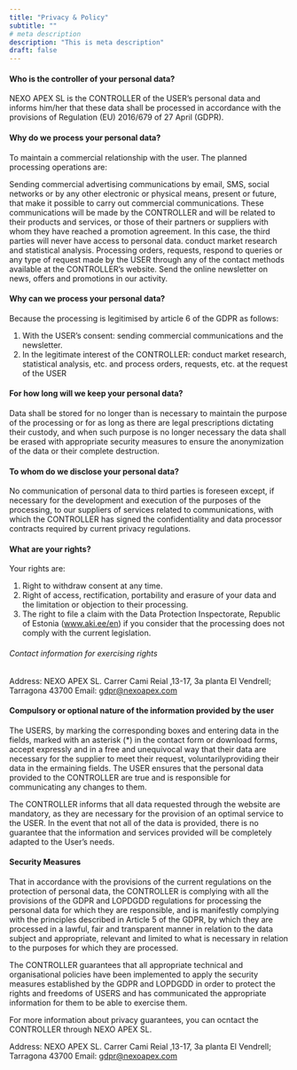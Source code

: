 ```yaml
---
title: "Privacy & Policy"
subtitle: ""
# meta description
description: "This is meta description"
draft: false
---
```

#### Who is the controller of your personal data?

NEXO APEX SL is the CONTROLLER of the USER’s personal data and informs him/her that these data shall be processed in accordance with the provisions of Regulation (EU) 2016/679 of 27 April (GDPR).

#### Why do we process your personal data?

To maintain a commercial relationship with the user. The planned processing operations are:

Sending commercial advertising communications by email, SMS, social networks or by any other electronic or physical means, present or future, that make it possible to carry out commercial communications.
These communications will be made by the CONTROLLER and will be related to their products and services, or those of their partners or suppliers with whom they have reached a promotion agreement. In this case, the third parties will never have access to personal data.
conduct market research and statistical analysis.
Processing orders, requests, respond to queries or any type of request made by the USER through any of the contact methods available at the CONTROLLER’s website.
Send the online newsletter on news, offers and promotions in our activity.

#### Why can we process your personal data?

Because the processing is legitimised by article 6 of the GDPR as follows:

   1. With the USER’s consent: sending commercial communications and the newsletter.
   2. In the legitimate interest of the CONTROLLER: conduct market research, statistical analysis, etc. and process orders, requests, etc. at the request of the USER 

#### For how long will we keep your personal data?

Data shall be stored for no longer than is necessary to maintain the purpose of the processing or for as long as there are legal prescriptions dictating their custody, and when such purpose is no longer necessary the data shall be erased with appropriate security measures to ensure the anonymization of the data or their complete destruction.

#### To whom do we disclose your personal data?

No communication of personal data to third parties is foreseen except, if necessary for the development and execution of the purposes of the processing, to our suppliers of services related to communications, with which the CONTROLLER has signed the confidentiality and data processor contracts required by current privacy regulations.

#### What are your rights?

Your rights are:

   1. Right to withdraw consent at any time.
   2. Right of access, rectification, portability and erasure of your data and the limitation or objection to their processing.
   3. The right to file a claim with the Data Protection Inspectorate, Republic of Estonia (www.aki.ee/en) if you consider that the processing does not comply with the current  legislation.
###### Contact information for exercising rights

Address: NEXO APEX SL. Carrer Cami Reial ,13-17, 3a planta El Vendrell; Tarragona 43700 Email: gdpr@nexoapex.com

#### Compulsory or optional nature of the information provided by the user

The USERS, by marking the corresponding boxes and entering data in the fields, marked with an asterisk (*) in the contact form or download forms, accept expressly and in a free and unequivocal way that their data are necessary for the supplier to meet their request, voluntarilyproviding their data in the ermaining fields. The USER ensures that the personal data provided to the CONTROLLER are true and is responsible for communicating any changes to them.

The CONTROLLER informs that all data requested through the website are mandatory, as they are necessary for the provision of an optimal service to the USER. In the event that not all of the data is provided, there is no guarantee that the information and services provided will be completely adapted to the User’s needs.

#### Security Measures

That in accordance with the provisions of the current regulations on the protection of personal data, the CONTROLLER is complying with all the provisions of the GDPR and LOPDGDD regulations for processing the personal data for which they are responsible, and is manifestly complying with the principles described in Article 5 of the GDPR, by which they are processed in a lawful, fair and transparent manner in relation to the data subject and appropriate, relevant and limited to what is necessary in relation to the purposes for which they are processed.

The CONTROLLER guarantees that all appropriate technical and organisational policies have been implemented to apply the security measures established by the GDPR and LOPDGDD in order to protect the rights and freedoms of USERS and has communicated the appropriate information for them to be able to exercise them.

For more information about privacy guarantees, you can ocntact the CONTROLLER through NEXO APEX SL.

Address: NEXO APEX SL. Carrer Cami Reial ,13-17, 3a planta El Vendrell; Tarragona 43700 Email: gdpr@nexoapex.com